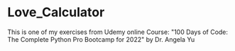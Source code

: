 # Love_Calculator
 This is one of my exercises from Udemy online Course: "100 Days of Code: The Complete Python Pro Bootcamp for 2022" by Dr. Angela Yu
